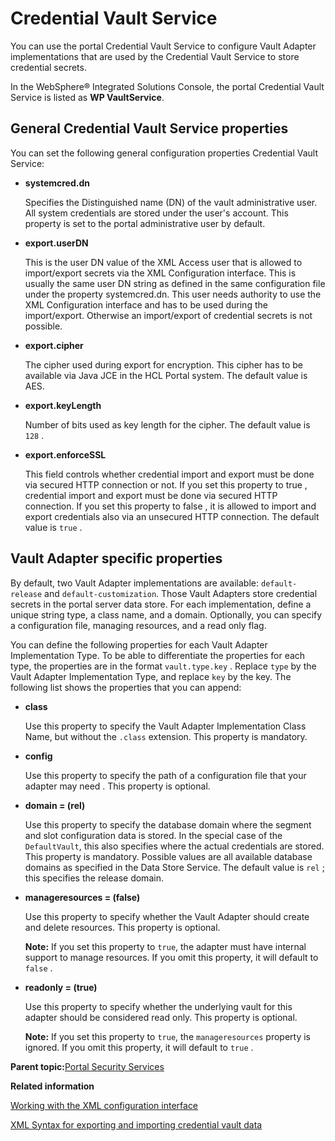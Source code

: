 # Credential Vault Service 

You can use the portal Credential Vault Service to configure Vault Adapter implementations that are used by the Credential Vault Service to store credential secrets.

In the WebSphere® Integrated Solutions Console, the portal Credential Vault Service is listed as **WP VaultService**.

## General Credential Vault Service properties

You can set the following general configuration properties Credential Vault Service:

-   **systemcred.dn**

    Specifies the Distinguished name \(DN\) of the vault administrative user. All system credentials are stored under the user's account. This property is set to the portal administrative user by default.

-   **export.userDN**

    This is the user DN value of the XML Access user that is allowed to import/export secrets via the XML Configuration interface. This is usually the same user DN string as defined in the same configuration file under the property systemcred.dn. This user needs authority to use the XML Configuration interface and has to be used during the import/export. Otherwise an import/export of credential secrets is not possible.

-   **export.cipher**

    The cipher used during export for encryption. This cipher has to be available via Java JCE in the HCL Portal system. The default value is AES.

-   **export.keyLength**

    Number of bits used as key length for the cipher. The default value is `128` .

-   **export.enforceSSL**

    This field controls whether credential import and export must be done via secured HTTP connection or not. If you set this property to true , credential import and export must be done via secured HTTP connection. If you set this property to false , it is allowed to import and export credentials also via an unsecured HTTP connection. The default value is `true` .


## Vault Adapter specific properties

By default, two Vault Adapter implementations are available: `default-release` and `default-customization`. Those Vault Adapters store credential secrets in the portal server data store. For each implementation, define a unique string type, a class name, and a domain. Optionally, you can specify a configuration file, managing resources, and a read only flag.

You can define the following properties for each Vault Adapter Implementation Type. To be able to differentiate the properties for each type, the properties are in the format `vault.type.key` . Replace `type` by the Vault Adapter Implementation Type, and replace `key` by the key. The following list shows the properties that you can append:

-   **class**

    Use this property to specify the Vault Adapter Implementation Class Name, but without the `.class` extension. This property is mandatory.

-   **config**

    Use this property to specify the path of a configuration file that your adapter may need . This property is optional.

-   **domain = \(rel\)**

    Use this property to specify the database domain where the segment and slot configuration data is stored. In the special case of the `DefaultVault`, this also specifies where the actual credentials are stored. This property is mandatory. Possible values are all available database domains as specified in the Data Store Service. The default value is `rel` ; this specifies the release domain.

-   **manageresources = \(false\)**

    Use this property to specify whether the Vault Adapter should create and delete resources. This property is optional.

    **Note:** If you set this property to `true`, the adapter must have internal support to manage resources. If you omit this property, it will default to `false` .

-   **readonly = \(true\)**

    Use this property to specify whether the underlying vault for this adapter should be considered read only. This property is optional.

    **Note:** If you set this property to `true`, the `manageresources` property is ignored. If you omit this property, it will default to `true` .


**Parent topic:**[Portal Security Services ](../admin-system/srvcfgref_secy.md)

**Related information**  


[Working with the XML configuration interface](../admin-system/adxmltsk.md)

[XML Syntax for exporting and importing credential vault data](../admin-system/adxmltsk_cmdln_sntx_crd_vlt.md)

